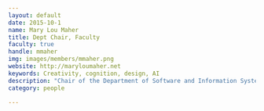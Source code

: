 ```yaml
---
layout: default
date: 2015-10-1
name: Mary Lou Maher
title: Dept Chair, Faculty
faculty: true
handle: mmaher
img: images/members/mmaher.png
website: http://maryloumaher.net
keywords: Creativity, cognition, design, AI
description: "Chair of the Department of Software and Information Systems, College of Computing and Informatics, UNC Charlotte: The Department of Software and Information Systems (SIS) is best known for its teaching and research in intelligent systems, human centered design, and cyber security. The Department has 20 faculty, 55 PhD students, 200 MS students, and 330 undergraduate students. SIS contributes significantly to regional and international efforts in Cybersecurity, Data Science, and CS Education research."
category: people

---
```

